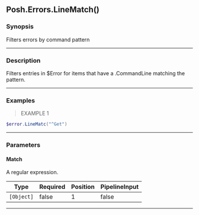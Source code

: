 Posh.Errors.LineMatch()
-----------------------




### Synopsis
Filters errors by command pattern



---


### Description

Filters entries in $Error for items that have a .CommandLine matching the pattern.



---


### Examples
> EXAMPLE 1

```PowerShell
$error.LineMatc("^Get")
```


---


### Parameters
#### **Match**

A regular expression.






|Type      |Required|Position|PipelineInput|
|----------|--------|--------|-------------|
|`[Object]`|false   |1       |false        |





---
